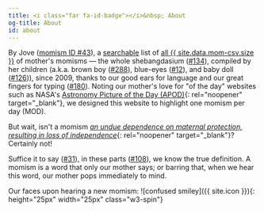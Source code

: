 ```yaml
---
title: <i class="far fa-id-badge"></i>&nbsp; About
og-title: About
id: about
---
```

By Jove ([momism ID #43](/dictionary/043)),  a [searchable](/search) list of [all {{ site.data.mom-csv.size }}](/list) of mother's momisms — the whole shebangdasium ([#134](/dictionary/134)), compiled by her children (a.k.a. brown boy ([#288](/dictionary/288)), blue-eyes ([#12](/dictionary/012)), and baby doll ([#126](/dictionary/126))), since 2009, thanks to our good ears for language and our great fingers for typing ([#180](/dictionary/180)). Noting our mother's love for "of the day" websites such as NASA's [Astronomy Picture of the Day (APOD)](https://apod.nasa.gov/apod/){: rel="noopener" target="_blank"}, we designed this website to highlight one momism per day (MOD).

But wait, isn't a momism [_an undue dependence on maternal protection, resulting in loss of independence_](https://www.dictionary.com/browse/momism){: rel="noopener" target="_blank"}? Certainly not! 

Suffice it to say ([#31](/dictionary/031)), in these parts ([#108](/dictionary/108)), we know the true definition. A momism is a word that only our mother says; or barring that, when we hear this word, our mother pops immediately to mind.

Our faces upon hearing a new momism: ![confused smiley]({{ site.icon }}){: height="25px" width="25px" class="w3-spin"}
